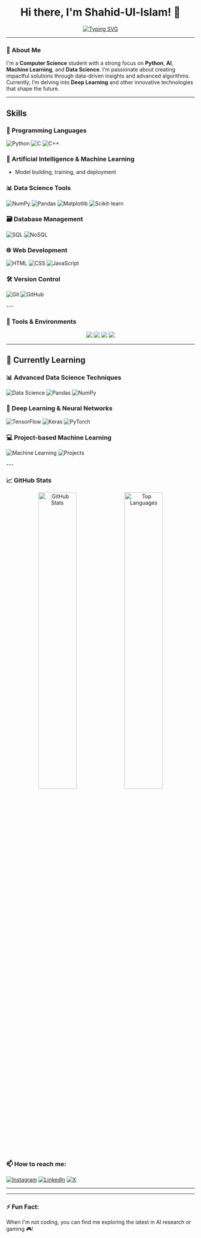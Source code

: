 <h1 align="center">Hi there, I'm Shahid-Ul-Islam! 👋</h1>

<p align="center">
  <a href="https://github.com/Khanz9664"><img src="https://readme-typing-svg.herokuapp.com?size=24&center=true&vCenter=true&width=500&lines=Passionate+CS+Student;AI+and+ML+Enthusiast;Exploring+Data+Science" alt="Typing SVG" /></a>
</p>

---

### 🚀 About Me
I'm a **Computer Science** student with a strong focus on **Python**, **AI**, **Machine Learning**, and **Data Science**. I’m passionate about creating impactful solutions through data-driven insights and advanced algorithms. Currently, I’m delving into **Deep Learning** and other innovative technologies that shape the future.

---

## Skills  

### 🚀 Programming Languages  
<p align="left">
  <img src="https://img.shields.io/badge/Python-3776AB?style=for-the-badge&logo=python&logoColor=white" alt="Python" />
  <img src="https://img.shields.io/badge/C-A8B9CC?style=for-the-badge&logo=c&logoColor=white" alt="C" />
  <img src="https://img.shields.io/badge/C++-00599C?style=for-the-badge&logo=cplusplus&logoColor=white" alt="C++" />
</p>  

### 🤖 Artificial Intelligence & Machine Learning  
- Model building, training, and deployment  

### 📊 Data Science Tools  
<p align="left">
  <img src="https://img.shields.io/badge/NumPy-013243?style=for-the-badge&logo=numpy&logoColor=white" alt="NumPy" />
  <img src="https://img.shields.io/badge/Pandas-150458?style=for-the-badge&logo=pandas&logoColor=white" alt="Pandas" />
  <img src="https://img.shields.io/badge/Matplotlib-2C5BB4?style=for-the-badge&logo=data:image/svg+xml;base64,<BASE64>" alt="Matplotlib" />
  <img src="https://img.shields.io/badge/Scikit--learn-F7931E?style=for-the-badge&logo=scikit-learn&logoColor=white" alt="Scikit-learn" />
</p>  

### 🗃️ Database Management  
<p align="left">
  <img src="https://img.shields.io/badge/SQL-316192?style=for-the-badge&logo=postgresql&logoColor=white" alt="SQL" />
  <img src="https://img.shields.io/badge/NoSQL-005571?style=for-the-badge&logo=mongodb&logoColor=white" alt="NoSQL" />
</p>  

### 🌐 Web Development  
<p align="left">
  <img src="https://img.shields.io/badge/HTML5-E34F26?style=for-the-badge&logo=html5&logoColor=white" alt="HTML" />
  <img src="https://img.shields.io/badge/CSS3-1572B6?style=for-the-badge&logo=css3&logoColor=white" alt="CSS" />
  <img src="https://img.shields.io/badge/JavaScript-F7DF1E?style=for-the-badge&logo=javascript&logoColor=black" alt="JavaScript" />
</p>  

### 🛠️ Version Control  
<p align="left">
  <img src="https://img.shields.io/badge/Git-F05032?style=for-the-badge&logo=git&logoColor=white" alt="Git" />
  <img src="https://img.shields.io/badge/GitHub-181717?style=for-the-badge&logo=github&logoColor=white" alt="GitHub" />
</p>
---

### 🔧 Tools & Environments
<p align="center">
  <img src="https://img.shields.io/badge/Editor-VS_Code-blue?style=for-the-badge&logo=visual-studio-code&logoColor=white" />
  <img src="https://img.shields.io/badge/Editor-PyCharm-green?style=for-the-badge&logo=pycharm&logoColor=white" />
  <img src="https://img.shields.io/badge/Tool-Git-black?style=for-the-badge&logo=git&logoColor=white" />
  <img src="https://img.shields.io/badge/Tool-Docker-blue?style=for-the-badge&logo=docker&logoColor=white" />
</p>

---

## 📘 Currently Learning  

### 📊 Advanced Data Science Techniques  
<p align="left">
  <img src="https://img.shields.io/badge/Data%20Science-1572B6?style=for-the-badge&logo=databricks&logoColor=white" alt="Data Science" />
  <img src="https://img.shields.io/badge/Pandas-150458?style=for-the-badge&logo=pandas&logoColor=white" alt="Pandas" />
  <img src="https://img.shields.io/badge/Numpy-013243?style=for-the-badge&logo=numpy&logoColor=white" alt="NumPy" />
</p>  

### 🤖 Deep Learning & Neural Networks  
<p align="left">
  <img src="https://img.shields.io/badge/TensorFlow-FF6F00?style=for-the-badge&logo=tensorflow&logoColor=white" alt="TensorFlow" />
  <img src="https://img.shields.io/badge/Keras-D00000?style=for-the-badge&logo=keras&logoColor=white" alt="Keras" />
  <img src="https://img.shields.io/badge/PyTorch-EE4C2C?style=for-the-badge&logo=pytorch&logoColor=white" alt="PyTorch" />
</p>  

### 💻 Project-based Machine Learning  
<p align="left">
  <img src="https://img.shields.io/badge/Machine%20Learning-00897B?style=for-the-badge&logo=scikit-learn&logoColor=white" alt="Machine Learning" />
  <img src="https://img.shields.io/badge/Projects-0052CC?style=for-the-badge&logo=github&logoColor=white" alt="Projects" />
</p>
---

### 📈 GitHub Stats
<p align="center">
  <img src="https://github-readme-stats.vercel.app/api?username=Khanz9664&show_icons=true&theme=radical" width="45%" alt="GitHub Stats" /> 

  <img src="https://github-readme-stats.vercel.app/api/top-langs/?username=Khanz9664&layout=compact&theme=radical" width="45%" alt="Top Languages" />
</p>



### 📫 How to reach me:
[![Instagram](https://img.shields.io/badge/Instagram-%23E4405F.svg?logo=Instagram&logoColor=white)](https://instagram.com/shaddy9664) [![LinkedIn](https://img.shields.io/badge/LinkedIn-%230077B5.svg?logo=linkedin&logoColor=white)](https://linkedin.com/in/shahid-ul-islam-13650998) [![X](https://img.shields.io/badge/X-black.svg?logo=X&logoColor=white)](https://x.com/Shaddy9664) 

      
---

---

### ⚡ Fun Fact:
When I'm not coding, you can find me exploring the latest in AI research or gaming 🎮!
